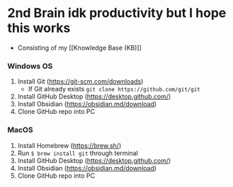 # 2nd Brain idk productivity but I hope this works
- Consisting of my [[Knowledge Base (KB)]]

### Windows OS
1. Install Git (https://git-scm.com/downloads)
	- If Git already exists
		`git clone https://github.com/git/git`
2. Install GitHub Desktop (https://desktop.github.com/)
3. Install Obsidian (https://obsidian.md/download)
4. Clone GitHub repo into PC
### MacOS
1. Install Homebrew (https://brew.sh/)
2. Run `$ brew install git` through terminal
3. Install GitHub Desktop (https://desktop.github.com/)
4. Install Obsidian (https://obsidian.md/download)
5. Clone GitHub repo into PC
